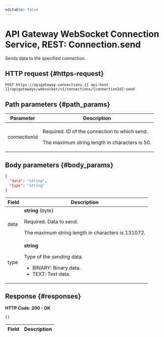 ```yaml
---
editable: false
---
```


# API Gateway WebSocket Connection Service, REST: Connection.send
Sends data to the specified connection.
 

 
## HTTP request {#https-request}
```
POST https://apigateway-connections.{{ api-host }}/apigateways/websocket/v1/connections/{connectionId}:send
```
 
## Path parameters {#path_params}
 
Parameter | Description
--- | ---
connectionId | <p>Required. ID of the connection to which send.</p> <p>The maximum string length in characters is 50.</p> 
 
## Body parameters {#body_params}
 
```json 
{
  "data": "string",
  "type": "string"
}
```

 
Field | Description
--- | ---
data | **string** (byte)<br><p>Required. Data to send.</p> <p>The maximum string length in characters is 131072.</p> 
type | **string**<br><p>Type of the sending data.</p> <ul> <li>BINARY: Binary data.</li> <li>TEXT: Text data.</li> </ul> 
 
## Response {#responses}
**HTTP Code: 200 - OK**

```json 
{}
```

 
Field | Description
--- | ---